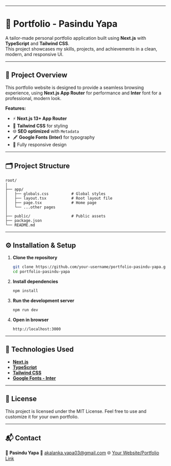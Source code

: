 

---

# 🌟 Portfolio - Pasindu Yapa

A tailor-made personal portfolio application built using **Next.js** with **TypeScript** and **Tailwind CSS**.  
This project showcases my skills, projects, and achievements in a clean, modern, and responsive UI.

---

## 📜 Project Overview

This portfolio website is designed to provide a seamless browsing experience, using **Next.js App Router** for performance and **Inter** font for a professional, modern look.

**Features:**
- ⚡ **Next.js 13+ App Router**
- 🎨 **Tailwind CSS** for styling
- 🌐 **SEO optimized** with `Metadata`
- 🖋 **Google Fonts (Inter)** for typography
- 📱 Fully responsive design

---

## 🗂 Project Structure

````
root/
│
├── app/
│   ├── globals.css          # Global styles
│   ├── layout.tsx           # Root layout file
│   ├── page.tsx             # Home page
│   └── ...other pages
│
├── public/                  # Public assets
├── package.json
└── README.md
````

---

## ⚙️ Installation & Setup

1. **Clone the repository**

   ```bash
   git clone https://github.com/your-username/portfolio-pasindu-yapa.git
   cd portfolio-pasindu-yapa
   ```

2. **Install dependencies**

   ```bash
   npm install
   ```

3. **Run the development server**

   ```bash
   npm run dev
   ```

4. **Open in browser**

   ```
   http://localhost:3000
   ```

---

## 🚀 Technologies Used

* **[Next.js](https://nextjs.org/)**
* **[TypeScript](https://www.typescriptlang.org/)**
* **[Tailwind CSS](https://tailwindcss.com/)**
* **[Google Fonts - Inter](https://fonts.google.com/specimen/Inter)**

---

## 📄 License

This project is licensed under the MIT License.
Feel free to use and customize it for your own portfolio.

---

## 📬 Contact

👤 **Pasindu Yapa**
📧 [akalanka.yapa03@gmail.com](mailto:akalanka.yapa03@gmail.com)
🌐 [Your Website/Portfolio Link](https://yourwebsite.com)

